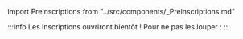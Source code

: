 import Preinscriptions from "../src/components/_Preinscriptions.md"

:::info
Les inscriptions ouvriront bientôt ! Pour ne pas les louper :
<Preinscriptions/>
:::